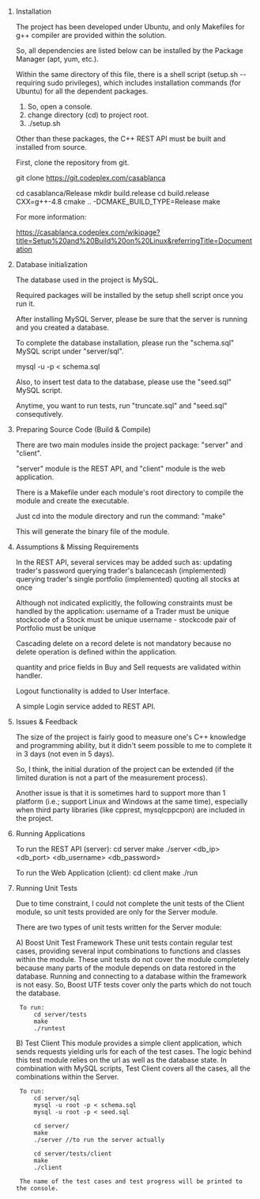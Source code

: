 1) Installation

	The project has been developed under Ubuntu, and only Makefiles for g++ compiler are provided within the solution.

	So, all dependencies are listed below can be installed by the Package Manager (apt, yum, etc.).

	Within the same directory of this file, there is a shell script (setup.sh --requiring sudo privileges), which includes installation commands (for Ubuntu) for all the dependent packages.

	1) So, open a console.
	2) change directory (cd) to project root.
	3) ./setup.sh

	Other than these packages, the C++ REST API must be built and installed from source.

	First, clone the repository from git.

	git clone https://git.codeplex.com/casablanca

	cd casablanca/Release
	mkdir build.release
	cd build.release
	CXX=g++-4.8 cmake .. -DCMAKE_BUILD_TYPE=Release
	make

	For more information:

	https://casablanca.codeplex.com/wikipage?title=Setup%20and%20Build%20on%20Linux&referringTitle=Documentation

2) Database initialization

	The database used in the project is MySQL.

	Required packages will be installed by the setup shell script once you run it.

	After installing MySQL Server, please be sure that the server is running and you created a database.

	To complete the database installation, please run the "schema.sql" MySQL script under "server/sql".

	mysql -u <username> -p < schema.sql

	Also, to insert test data to the database, please use the "seed.sql" MySQL script.

	Anytime, you want to run tests, run "truncate.sql" and "seed.sql" consequtively.

3) Preparing Source Code (Build & Compile)

	There are two main modules inside the project package: "server" and "client".

	"server" module is the REST API, and "client" module is the web application.

	There is a Makefile under each module's root directory to compile the module and create the executable.

	Just cd into the module directory and run the command: "make"

	This will generate the binary file of the module.

4) Assumptions & Missing Requirements

	In the REST API, several services may be added such as:
		updating trader's password
		querying trader's balancecash (implemented)
		querying trader's single portfolio (implemented)
		quoting all stocks at once

	Although not indicated explicitly, the following constraints must be handled by the application:
		username of a Trader must be unique
		stockcode of a Stock must be unique
		username - stockcode pair of Portfolio must be unique

	Cascading delete on a record delete is not mandatory because no delete operation is defined within the application.

	quantity and price fields in Buy and Sell requests are validated within handler.

	Logout functionality is added to User Interface.

	A simple Login service added to REST API.

5) Issues & Feedback
	
	The size of the project is fairly good to measure one's C++ knowledge and programming ability, but it didn't seem possible to me to complete it in 3 days (not even in 5 days).

	So, I think, the initial duration of the project can be extended (if the limited duration is not a part of the measurement process).

	Another issue is that it is sometimes hard to support more than 1 platform (i.e.; support Linux and Windows at the same time), especially when third party libraries (like cpprest, mysqlcppcpon) are included in the project.

6) Running Applications

	To run the REST API (server):
		cd server
		make
		./server <db_ip> <db_port> <db_username> <db_password>

	To run the Web Application (client):
		cd client
		make
		./run

7) Running Unit Tests
	
	Due to time constraint, I could not complete the unit tests of the Client module, so unit tests provided are only for the Server module.

	There are two types of unit tests written for the Server module:

	A) Boost Unit Test Framework
		These unit tests contain regular test cases, providing several input combinations to functions and classes within the module.
		These unit tests do not cover the module completely because many parts of the module depends on data restored in the database.
		Running and connecting to a database within the framework is not easy.
		So, Boost UTF tests cover only the parts which do not touch the database.

		To run:
			cd server/tests
			make
			./runtest

	B) Test Client
		This module provides a simple client application, which sends requests yielding urls for each of the test cases.
		The logic behind this test module relies on the url as well as the database state.
		In combination with MySQL scripts, Test Client covers all the cases, all the combinations within the Server.

		To run:
			cd server/sql
			mysql -u root -p < schema.sql
			mysql -u root -p < seed.sql
			
			cd server/
			make
			./server //to run the server actually

			cd server/tests/client
			make
			./client

		The name of the test cases and test progress will be printed to the console.
